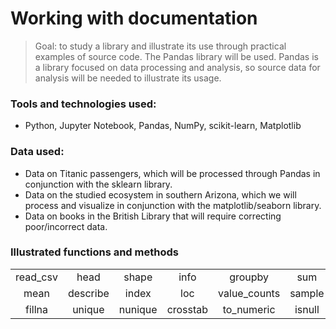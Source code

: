 # Working with documentation

> Goal: to study a library and illustrate its use through practical examples of source code. The Pandas library will be used. Pandas is a library focused on data processing and analysis, so source data for analysis will be needed to illustrate its usage.

### Tools and technologies used:
- Python, Jupyter Notebook, Pandas, NumPy, scikit-learn, Matplotlib

### Data used:

- Data on Titanic passengers, which will be processed through Pandas in conjunction with the sklearn library.
- Data on the studied ecosystem in southern Arizona, which we will process and visualize in conjunction with the matplotlib/seaborn library.
- Data on books in the British Library that will require correcting poor/incorrect data.

### Illustrated functions and methods

<table>
    <tr><td><center>read_csv</center></td><td><center>head</center></td>
    <td><center>shape</center></td><td><center>info</center></td>
    <td><center>groupby</center></td><td><center>sum</center></td>
    <td><center>sort_values</center></td><td><center>tail</center></td></tr>
    <tr><td><center>mean</center></td><td><center>describe</center></td>
    <td><center>index</center></td><td><center>loc</center></td>
    <td><center>value_counts</center></td><td><center>sample</center></td>
    <td><center>to_datetime</center></td><td><center>dropna</center></td></tr>
    <tr><td><center>fillna</center></td><td><center>unique</center></td>
    <td><center>nunique</center></td><td><center>crosstab</center></td>
    <td><center>to_numeric</center></td><td><center>isnull</center></td>
    <td><center>drop</center></td><td><center>median</center></td></tr>
</table>